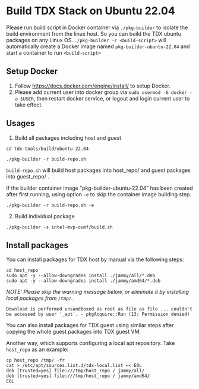 
# Build TDX Stack on Ubuntu 22.04

Please run build script in Docker container via `./pkg-builder` to isolate the
build environment from the linux host. So you can build the TDX ubuntu packages
on any Linux OS. `./pkg-builder -r <build-script>` will automatically create a
Docker image named `pkg-builder-ubuntu-22.04` and start a container to run `<build-script>`

## Setup Docker

1. Follow https://docs.docker.com/engine/install/ to setup Docker.
2. Please add current user into docker group via `sudo usermod -G docker -a $USER`,
then restart docker service, or logout and login current user to take effect.

## Usages

1. Build all packages including host and guest

```
cd tdx-tools/build/ubuntu-22.04

./pkg-builder -r build-repo.sh
```

`build-repo.sh` will build host packages into host_repo/ and guest packages into guest_repo/ .

If the builder container image "pkg-builder-ubuntu-22.04" has been created after first running, using option `-e` to skip the container image building step.
```
./pkg-builder -r build-repo.sh -e
```

2. Build individual package


```
./pkg-builder -s intel-mvp-ovmf/build.sh
```

## Install packages

You can install packages for TDX host by manual via the following steps:

```
cd host_repo
sudo apt -y --allow-downgrades install ./jammy/all/*.deb
sudo apt -y --allow-downgrades install ./jammy/amd64/*.deb
```

_NOTE: Please skip the warning message below, or eliminate it by installing local packages from `/tmp/`._

```
Download is performed unsandboxed as root as file as file ... couldn't be accessed by user '_apt'. - pkgAcquire::Run (13: Permission denied)
```

You can also install packages for TDX guest using similar steps after copying the
whole guest packages into TDX guest VM.

Another way, which supports configuring a local apt repository. Take `host_repo` as an example:

```
cp host_repo /tmp/ -fr
cat > /etc/apt/sources.list.d/tdx-local.list << EOL
deb [trusted=yes] file:///tmp/host_repo / jammy/all/
deb [trusted=yes] file:///tmp/host_repo / jammy/amd64/
EOL
```
